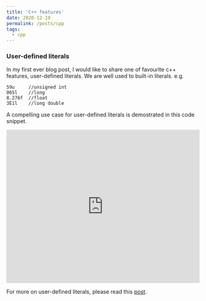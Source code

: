 ```yaml
---
title: 'C++ features'
date: 2020-12-19
permalink: /posts/cpp
tags:
  - cpp
---
```


### User-defined literals
In my first ever blog post, I would like to share one of favourite c++ features, user-defined literals. We are well used to built-in literals. e.g. 
```
59u     //unsigned int
065l    //long
8.276f  //float
3E1l    //long double
```
A compelling use case for user-defined literals is demostrated in this code snippet.
<iframe height="400px" width="100%" src="https://repl.it/@ArulSelvam1/userdefinedliterals?lite=true" scrolling="no" frameborder="no" allowtransparency="true" allowfullscreen="true" sandbox="allow-forms allow-pointer-lock allow-popups allow-same-origin allow-scripts allow-modals"></iframe>

For more on user-defined literals, please read this [post](https://docs.microsoft.com/en-us/cpp/cpp/user-defined-literals-cpp?view=msvc-160).